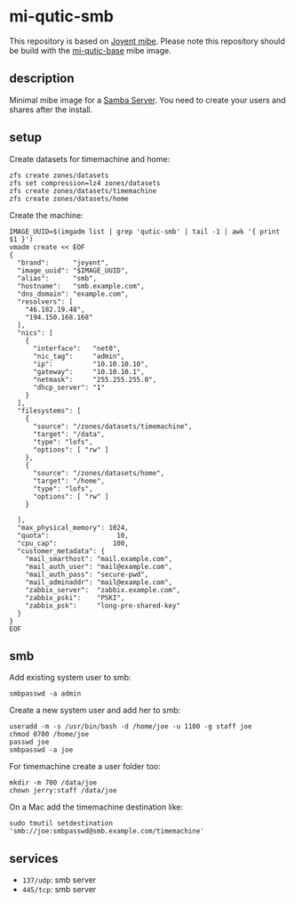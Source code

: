 # mi-qutic-smb

This repository is based on [Joyent mibe](https://github.com/joyent/mibe). Please note this repository should be build with the [mi-qutic-base](https://github.com/jfqd/mi-qutic-base) mibe image.

## description

Minimal mibe image for a [Samba Server](https://www.samba.org/). You need to create your users and shares after the install.

## setup

Create datasets for timemachine and home:

```
zfs create zones/datasets
zfs set compression=lz4 zones/datasets
zfs create zones/datasets/timemachine
zfs create zones/datasets/home
```

Create the machine:

```
IMAGE_UUID=$(imgadm list | grep 'qutic-smb' | tail -1 | awk '{ print $1 }')
vmadm create << EOF
{
  "brand":      "joyent",
  "image_uuid": "$IMAGE_UUID",
  "alias":      "smb",
  "hostname":   "smb.example.com",
  "dns_domain": "example.com",
  "resolvers": [
    "46.182.19.48",
    "194.150.168.168"
  ],
  "nics": [
    {
      "interface":   "net0",
      "nic_tag":     "admin",
      "ip":          "10.10.10.10",
      "gateway":     "10.10.10.1",
      "netmask":     "255.255.255.0",
      "dhcp_server": "1"
    }
  ],
  "filesystems": [
    {
      "source": "/zones/datasets/timemachine",
      "target": "/data",
      "type": "lofs",
      "options": [ "rw" ]
    },
    {
      "source": "/zones/datasets/home",
      "target": "/home",
      "type": "lofs",
      "options": [ "rw" ]
    }
    
  ],
  "max_physical_memory": 1024,
  "quota":                 10,
  "cpu_cap":              100,
  "customer_metadata": {
    "mail_smarthost": "mail.example.com",
    "mail_auth_user": "mail@example.com",
    "mail_auth_pass": "secure-pwd",
    "mail_adminaddr": "mail@example.com",
    "zabbix_server":  "zabbix.example.com",
    "zabbix_pski":    "PSKI",
    "zabbix_psk":     "long-pre-shared-key"
  }
}
EOF
```

## smb

Add existing system user to smb:

```
smbpasswd -a admin
```

Create a new system user and add her to smb:

```
useradd -m -s /usr/bin/bash -d /home/joe -u 1100 -g staff joe
chmod 0700 /home/joe
passwd joe
smbpasswd -a joe
```

For timemachine create a user folder too:

```
mkdir -m 700 /data/joe
chown jerry:staff /data/joe
```

On a Mac add the timemachine destination like:

```
sudo tmutil setdestination 'smb://joe:smbpasswd@smb.example.com/timemachine'
```

## services

- `137/udp`: smb server
- `445/tcp`: smb server
